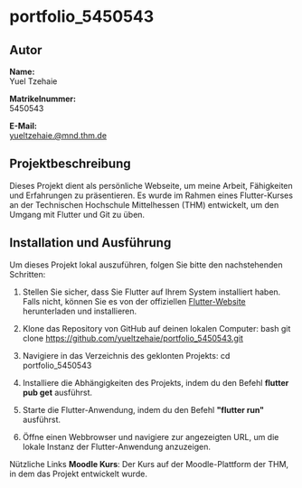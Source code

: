 # portfolio_5450543

## Autor ##
**Name:**  
Yuel Tzehaie 

**Matrikelnummer:**  
5450543

**E-Mail:**  
yueltzehaie.@mnd.thm.de

## Projektbeschreibung
Dieses Projekt dient als persönliche Webseite, um meine Arbeit, Fähigkeiten und Erfahrungen zu präsentieren. Es wurde im Rahmen eines Flutter-Kurses an der Technischen Hochschule Mittelhessen (THM) entwickelt, um den Umgang mit Flutter und Git zu üben.

## Installation und Ausführung
Um dieses Projekt lokal auszuführen, folgen Sie bitte den nachstehenden Schritten:

1. Stellen Sie sicher, dass Sie Flutter auf Ihrem System installiert haben. Falls nicht, können Sie es von der offiziellen [Flutter-Website](https://flutter.dev/docs/get-started/install) herunterladen und installieren.

2. Klone das Repository von GitHub auf deinen lokalen Computer:
   bash
   git clone https://github.com/yueltzehaie/portfolio_5450543.git
   
3. Navigiere in das Verzeichnis des geklonten Projekts:
   cd portfolio_5450543
   
4. Installiere die Abhängigkeiten des Projekts, indem du den Befehl **flutter pub get** ausführst.
   
5. Starte die Flutter-Anwendung, indem du den Befehl **"flutter run"** ausführst.

6. Öffne einen Webbrowser und navigiere zur angezeigten URL, um die lokale Instanz der Flutter-Anwendung anzuzeigen.

Nützliche Links
**Moodle Kurs**: Der Kurs auf der Moodle-Plattform der THM, in dem das Projekt entwickelt wurde.
